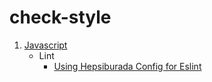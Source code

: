 # check-style

1. [Javascript](/javascript)
      - Lint
        - [Using Hepsiburada Config for Eslint](/javascript/lint.md)